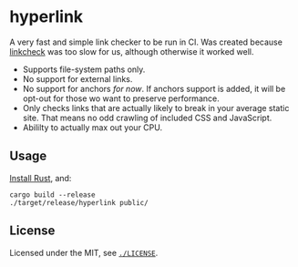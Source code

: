 # hyperlink

A very fast and simple link checker to be run in CI. Was created because
[linkcheck](https://github.com/filiph/linkcheck) was too slow for us, although
otherwise it worked well.

* Supports file-system paths only.
* No support for external links.
* No support for anchors *for now*. If anchors support is added, it will be
  opt-out for those wo want to preserve performance.
* Only checks links that are actually likely to break in your average static
  site. That means no odd crawling of included CSS and JavaScript.
* Abililty to actually max out your CPU.

## Usage

[Install Rust](https://rustup.rs/), and:

```
cargo build --release
./target/release/hyperlink public/
```

## License

Licensed under the MIT, see [`./LICENSE`](./LICENSE).
